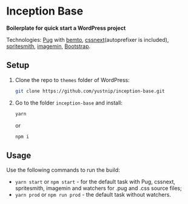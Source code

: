 # Inception Base
**Boilerplate for quick start a WordPress project**

Technologies: [Pug](https://pugjs.org/) with [bemto](https://github.com/kizu/bemto), [cssnext](http://cssnext.io/)(autoprefixer is included), [spritesmith](https://github.com/Ensighten/spritesmith), [imagemin](https://github.com/imagemin/imagemin), [Bootstrap](http://getbootstrap.com/).

## Setup
1. Clone the repo to `themes` folder of WordPress:
    ```sh
    git clone https://github.com/yustnip/inception-base.git
    ```

2. Go to the folder `inception-base` and install:
    ```sh
    yarn
    ```

    or

    ```sh
    npm i
    ```

## Usage
Use the following commands to run the build:

* `yarn start` or `npm start` - for the default task with Pug, cssnext, spritesmith, imagemin and watchers for .pug and .css source files;
* `yarn prod` or `npm run prod` - the default task without watchers.
